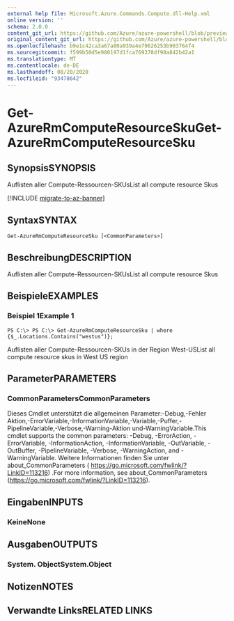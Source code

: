 ```yaml
---
external help file: Microsoft.Azure.Commands.Compute.dll-Help.xml
online version: ''
schema: 2.0.0
content_git_url: https://github.com/Azure/azure-powershell/blob/preview/src/ResourceManager/Compute/Stack/Commands.Compute/help/Get-AzureRmComputeResourceSku.md
original_content_git_url: https://github.com/Azure/azure-powershell/blob/preview/src/ResourceManager/Compute/Stack/Commands.Compute/help/Get-AzureRmComputeResourceSku.md
ms.openlocfilehash: b9e1c42ca3a67a80a939a4e79626253b903764f4
ms.sourcegitcommit: f599b50d5e980197d1fca769378df90a842b42a1
ms.translationtype: MT
ms.contentlocale: de-DE
ms.lasthandoff: 08/20/2020
ms.locfileid: "93478642"
---
```

# <span data-ttu-id="36e32-101">Get-AzureRmComputeResourceSku</span><span class="sxs-lookup"><span data-stu-id="36e32-101">Get-AzureRmComputeResourceSku</span></span>

## <span data-ttu-id="36e32-102">Synopsis</span><span class="sxs-lookup"><span data-stu-id="36e32-102">SYNOPSIS</span></span>
<span data-ttu-id="36e32-103">Auflisten aller Compute-Ressourcen-SKUs</span><span class="sxs-lookup"><span data-stu-id="36e32-103">List all compute resource Skus</span></span>

[!INCLUDE [migrate-to-az-banner](../../includes/migrate-to-az-banner.md)]

## <span data-ttu-id="36e32-104">Syntax</span><span class="sxs-lookup"><span data-stu-id="36e32-104">SYNTAX</span></span>

```
Get-AzureRmComputeResourceSku [<CommonParameters>]
```

## <span data-ttu-id="36e32-105">Beschreibung</span><span class="sxs-lookup"><span data-stu-id="36e32-105">DESCRIPTION</span></span>
<span data-ttu-id="36e32-106">Auflisten aller Compute-Ressourcen-SKUs</span><span class="sxs-lookup"><span data-stu-id="36e32-106">List all compute resource Skus</span></span>

## <span data-ttu-id="36e32-107">Beispiele</span><span class="sxs-lookup"><span data-stu-id="36e32-107">EXAMPLES</span></span>

### <span data-ttu-id="36e32-108">Beispiel 1</span><span class="sxs-lookup"><span data-stu-id="36e32-108">Example 1</span></span>
```
PS C:\> PS C:\> Get-AzureRmComputeResourceSku | where {$_.Locations.Contains("westus")};
```

<span data-ttu-id="36e32-109">Auflisten aller Compute-Ressourcen-SKUs in der Region West-US</span><span class="sxs-lookup"><span data-stu-id="36e32-109">List all compute resource skus in West US region</span></span>

## <span data-ttu-id="36e32-110">Parameter</span><span class="sxs-lookup"><span data-stu-id="36e32-110">PARAMETERS</span></span>

### <span data-ttu-id="36e32-111">CommonParameters</span><span class="sxs-lookup"><span data-stu-id="36e32-111">CommonParameters</span></span>
<span data-ttu-id="36e32-112">Dieses Cmdlet unterstützt die allgemeinen Parameter:-Debug,-Fehler Aktion,-ErrorVariable,-InformationVariable,-Variable,-Puffer,-PipelineVariable,-Verbose,-Warning-Aktion und-WarningVariable.</span><span class="sxs-lookup"><span data-stu-id="36e32-112">This cmdlet supports the common parameters: -Debug, -ErrorAction, -ErrorVariable, -InformationAction, -InformationVariable, -OutVariable, -OutBuffer, -PipelineVariable, -Verbose, -WarningAction, and -WarningVariable.</span></span> <span data-ttu-id="36e32-113">Weitere Informationen finden Sie unter about_CommonParameters ( https://go.microsoft.com/fwlink/?LinkID=113216) .</span><span class="sxs-lookup"><span data-stu-id="36e32-113">For more information, see about_CommonParameters (https://go.microsoft.com/fwlink/?LinkID=113216).</span></span>

## <span data-ttu-id="36e32-114">Eingaben</span><span class="sxs-lookup"><span data-stu-id="36e32-114">INPUTS</span></span>

### <span data-ttu-id="36e32-115">Keine</span><span class="sxs-lookup"><span data-stu-id="36e32-115">None</span></span>


## <span data-ttu-id="36e32-116">Ausgaben</span><span class="sxs-lookup"><span data-stu-id="36e32-116">OUTPUTS</span></span>

### <span data-ttu-id="36e32-117">System. Object</span><span class="sxs-lookup"><span data-stu-id="36e32-117">System.Object</span></span>

## <span data-ttu-id="36e32-118">Notizen</span><span class="sxs-lookup"><span data-stu-id="36e32-118">NOTES</span></span>

## <span data-ttu-id="36e32-119">Verwandte Links</span><span class="sxs-lookup"><span data-stu-id="36e32-119">RELATED LINKS</span></span>

